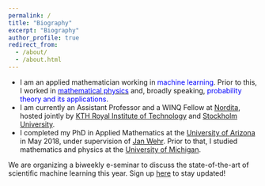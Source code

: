 ```yaml
---
permalink: /
title: "Biography"
excerpt: "Biography"
author_profile: true
redirect_from: 
  - /about/
  - /about.html
---
```


- I am an applied mathematician working in <font color="blue">machine learning</font>. Prior to this, I worked in [<font color="blue">mathematical physics</font>](https://ncatlab.org/nlab/show/mathematical+physics) and, broadly speaking, <font color="blue">probability theory and its applications</font>.  <br> 
- I am currently an Assistant Professor and a WINQ Fellow at <a href="https://www.nordita.org/">Nordita</a>, hosted jointly by <a href="https://www.kth.se/en">KTH Royal Institute of Technology</a> and <a href="https://www.su.se/">Stockholm University</a>. <br>
- I completed my PhD in Applied Mathematics at the <a href="http://math.arizona.edu/">University of Arizona</a> in May 2018, under supervision of <a href="http://math.arizona.edu/~wehr/">Jan Wehr</a>. Prior to that, I studied mathematics and physics at the <a href="https://umich.edu/">University of Michigan</a>.  <br>  

We are organizing a biweekly e-seminar to discuss the state-of-the-art of scientific machine learning this year. Sign up [here](https://scientific-ml.org/) to stay updated!  












